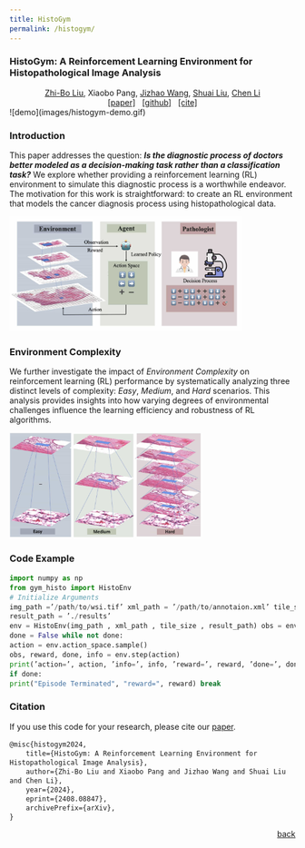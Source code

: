 ```yaml
---
title: HistoGym
permalink: /histogym/
---
```


### HistoGym: A Reinforcement Learning Environment for Histopathological Image Analysis

<div style="text-align: center;">
    <a href="http://zhibo-liu.com">Zhi-Bo Liu</a>, 
    Xiaobo Pang, 
    <a href="https://xjtuai.com/jizhaowang">Jizhao Wang</a>,
    <a href="https://xjtuai.com/shuailiu">Shuai Liu</a>,
  <a href="https://chenli.group/people/Chen_Li/index.html">Chen Li</a>
</div>


<div style="text-align: center;">
    <a href="https://arxiv.org/abs/2408.08847">[paper]</a> &nbsp;
    <a href="https://github.com/xjtuai/histogym">[github]</a> &nbsp;
    <a href="http://zhibo-liu.com/doc/histogym/bibtex.txt">[cite]</a>
</div>
![demo](images/histogym-demo.gif)

### Introduction

This paper addresses the question: ***Is the diagnostic process of doctors better modeled as a decision-making task rather than a classification task?*** We explore whether providing a reinforcement learning (RL) environment to simulate this diagnostic process is a worthwhile endeavor. The motivation for this work is straightforward: to create an RL environment that models the cancer diagnosis process using histopathological data.

<img src="images/histogym-main.jpg" alt="histogym-main" style="zoom: 40%;" />

### Environment Complexity

We further investigate the impact of *Environment Complexity* on reinforcement learning (RL) performance by systematically analyzing three distinct levels of complexity: *Easy*, *Medium*, and *Hard* scenarios. This analysis provides insights into how varying degrees of environmental challenges influence the learning efficiency and robustness of RL algorithms.

<img src="images/histogym-wsi.jpg" alt="histogym-wsi" style="zoom:33%;" />



### Code Example

```python
import numpy as np
from gym_histo import HistoEnv
# Initialize Arguments
img_path =’/path/to/wsi.tif’ xml_path = ’/path/to/annotaion.xml’ tile_size = 128
result_path = ’./results’
env = HistoEnv(img_path , xml_path , tile_size , result_path) obs = env.reset()
done = False while not done:
action = env.action_space.sample()
obs, reward, done, info = env.step(action)
print(’action=’, action, ’info=’, info, ’reward=’, reward, ’done=’, done) env.render(mode="human")
if done:
print("Episode Terminated", "reward=", reward) break
```

### Citation

If you use this code for your research, please cite our [paper](https://arxiv.org/abs/2408.08847).

```lat
@misc{histogym2024,
    title={HistoGym: A Reinforcement Learning Environment for Histopathological Image Analysis},
    author={Zhi-Bo Liu and Xiaobo Pang and Jizhao Wang and Shuai Liu and Chen Li},
    year={2024},
    eprint={2408.08847},
    archivePrefix={arXiv},
}
```




<div style="text-align: right;">
    <a href="http://zhibo-liu.com">back</a>
</div>